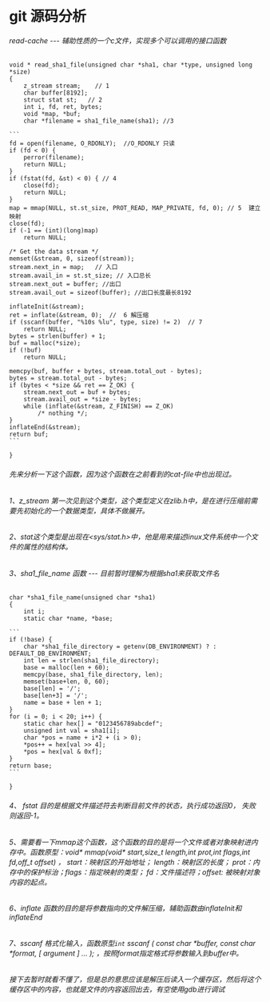 # git 源码分析

###### read-cache --- 辅助性质的一个c文件，实现多个可以调用的接口函数

```
void * read_sha1_file(unsigned char *sha1, char *type, unsigned long *size)
{
	z_stream stream;    // 1
	char buffer[8192];
	struct stat st;   // 2
	int i, fd, ret, bytes;
	void *map, *buf;
	char *filename = sha1_file_name(sha1); //3

​```
fd = open(filename, O_RDONLY);  //O_RDONLY 只读
if (fd < 0) {
	perror(filename);
	return NULL;
}
if (fstat(fd, &st) < 0) { // 4
	close(fd);
	return NULL;
}
map = mmap(NULL, st.st_size, PROT_READ, MAP_PRIVATE, fd, 0); // 5  建立映射
close(fd);
if (-1 == (int)(long)map)
	return NULL;

/* Get the data stream */
memset(&stream, 0, sizeof(stream));
stream.next_in = map;   // 入口
stream.avail_in = st.st_size; // 入口总长
stream.next_out = buffer; //出口
stream.avail_out = sizeof(buffer); //出口长度最长8192

inflateInit(&stream);
ret = inflate(&stream, 0);  //  6 解压缩
if (sscanf(buffer, "%10s %lu", type, size) != 2)  // 7
	return NULL;
bytes = strlen(buffer) + 1;
buf = malloc(*size);
if (!buf)
	return NULL;

memcpy(buf, buffer + bytes, stream.total_out - bytes);
bytes = stream.total_out - bytes;
if (bytes < *size && ret == Z_OK) {
	stream.next_out = buf + bytes;
	stream.avail_out = *size - bytes;
	while (inflate(&stream, Z_FINISH) == Z_OK)
		/* nothing */;
}
inflateEnd(&stream);
return buf;
​```

}
```

###### 先来分析一下这个函数，因为这个函数在之前看到的cat-file中也出现过。

###### 1、z_stream 第一次见到这个类型，这个类型定义在zlib.h中，是在进行压缩前需要先初始化的一个数据类型，具体不做展开。

###### 2、stat这个类型是出现在<sys/stat.h>中，他是用来描述linux文件系统中一个文件的属性的结构体。

###### 3、sha1_file_name 函数 --- 目前暂时理解为根据sha1来获取文件名

```
char *sha1_file_name(unsigned char *sha1)
{
	int i;
	static char *name, *base;

​```
if (!base) {
	char *sha1_file_directory = getenv(DB_ENVIRONMENT) ? : DEFAULT_DB_ENVIRONMENT;
	int len = strlen(sha1_file_directory);
	base = malloc(len + 60);
	memcpy(base, sha1_file_directory, len);
	memset(base+len, 0, 60);
	base[len] = '/';
	base[len+3] = '/';
	name = base + len + 1;
}
for (i = 0; i < 20; i++) {
	static char hex[] = "0123456789abcdef";
	unsigned int val = sha1[i];
	char *pos = name + i*2 + (i > 0);
	*pos++ = hex[val >> 4];
	*pos = hex[val & 0xf];
}
return base;
​```

}
```

###### 4、 fstat 目的是根据文件描述符去判断目前文件的状态，执行成功返回0， 失败则返回-1。

###### 5、需要看一下mmap这个函数，这个函数的目的是将一个文件或者对象映射进内存中。函数原型：void* mmap(void* start,size_t length,int prot,int flags,int fd,off_t offset) ， start：映射区的开始地址； length：映射区的长度； prot：内存中的保护标治；flags：指定映射的类型； fd：文件描述符；offset: 被映射对象内容的起点。

###### 6、inflate 函数的目的是将参数指向的文件解压缩，辅助函数由inflateInit和inflateEnd

###### 7、sscanf 格式化输入，函数原型`int`  sscanf ( const char *buffer,   const char *format, [ argument ] ...   ); ，按照format指定格式将参数输入到buffer中。

###### 接下去暂时就看不懂了，但是总的意思应该是解压后读入一个缓存区，然后将这个缓存区中的内容，也就是文件的内容返回出去，有空使用gdb进行调试